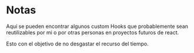 # Notas

Aquí se pueden encontrar algunos custom Hooks que probablemente sean reutilizables por mi o por otras personas en proyectos futuros de react.

Esto con el objetivo de no desgastar el recurso del tiempo.